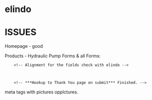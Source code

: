# elindo

# ISSUES

Homepage - good

Products - 
    Hydraulic Pump Forms & all Forms:
        <!-- When option is clicked field is suppose to minimize. (Pump Form) I think is correct. Get with Elindo to make sure. -->

        <!-- Alignment for the fields check with elindo -->



        <!-- ***Hookup to Thank You page on submit*** Finished. -->

<!-- Inventory p element css added -->

<!-- Formulas' page css finished -->

meta tags with pictures oppIctures.